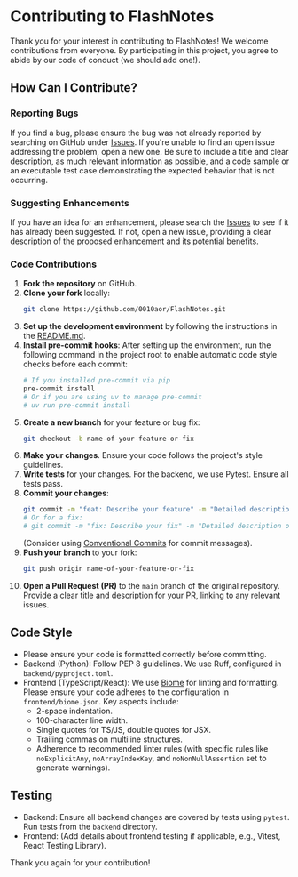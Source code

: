 # Contributing to FlashNotes

Thank you for your interest in contributing to FlashNotes! We welcome contributions from everyone. By participating in this project, you agree to abide by our code of conduct (we should add one!).

## How Can I Contribute?

### Reporting Bugs

If you find a bug, please ensure the bug was not already reported by searching on GitHub under [Issues](https://github.com/0010aor/FlashNotes/issues). If you're unable to find an open issue addressing the problem, open a new one. Be sure to include a title and clear description, as much relevant information as possible, and a code sample or an executable test case demonstrating the expected behavior that is not occurring.

### Suggesting Enhancements

If you have an idea for an enhancement, please search the [Issues](https://github.com/0010aor/FlashNotes/issues) to see if it has already been suggested. If not, open a new issue, providing a clear description of the proposed enhancement and its potential benefits.

### Code Contributions

1.  **Fork the repository** on GitHub.
2.  **Clone your fork** locally:
    ```bash
    git clone https://github.com/0010aor/FlashNotes.git
    ```
3.  **Set up the development environment** by following the instructions in the [README.md](README.md#setup-instructions).
4.  **Install pre-commit hooks**: After setting up the environment, run the following command in the project root to enable automatic code style checks before each commit:
    ```bash
    # If you installed pre-commit via pip
    pre-commit install
    # Or if you are using uv to manage pre-commit
    # uv run pre-commit install
    ```
5.  **Create a new branch** for your feature or bug fix:
    ```bash
    git checkout -b name-of-your-feature-or-fix
    ```
6.  **Make your changes**. Ensure your code follows the project's style guidelines.
7.  **Write tests** for your changes. For the backend, we use Pytest. Ensure all tests pass.
8.  **Commit your changes**:
    ```bash
    git commit -m "feat: Describe your feature" -m "Detailed description of the changes."
    # Or for a fix:
    # git commit -m "fix: Describe your fix" -m "Detailed description of the fix."
    ```
    (Consider using [Conventional Commits](https://www.conventionalcommits.org/) for commit messages).
9.  **Push your branch** to your fork:
    ```bash
    git push origin name-of-your-feature-or-fix
    ```
10. **Open a Pull Request (PR)** to the `main` branch of the original repository. Provide a clear title and description for your PR, linking to any relevant issues.

## Code Style

*   Please ensure your code is formatted correctly before committing.
*   Backend (Python): Follow PEP 8 guidelines. We use Ruff, configured in `backend/pyproject.toml`.
*   Frontend (TypeScript/React): We use [Biome](https://biomejs.dev/) for linting and formatting. Please ensure your code adheres to the configuration in `frontend/biome.json`. Key aspects include:
    *   2-space indentation.
    *   100-character line width.
    *   Single quotes for TS/JS, double quotes for JSX.
    *   Trailing commas on multiline structures.
    *   Adherence to recommended linter rules (with specific rules like `noExplicitAny`, `noArrayIndexKey`, and `noNonNullAssertion` set to generate warnings).

## Testing

*   Backend: Ensure all backend changes are covered by tests using `pytest`. Run tests from the `backend` directory.
*   Frontend: (Add details about frontend testing if applicable, e.g., Vitest, React Testing Library).

Thank you again for your contribution!
